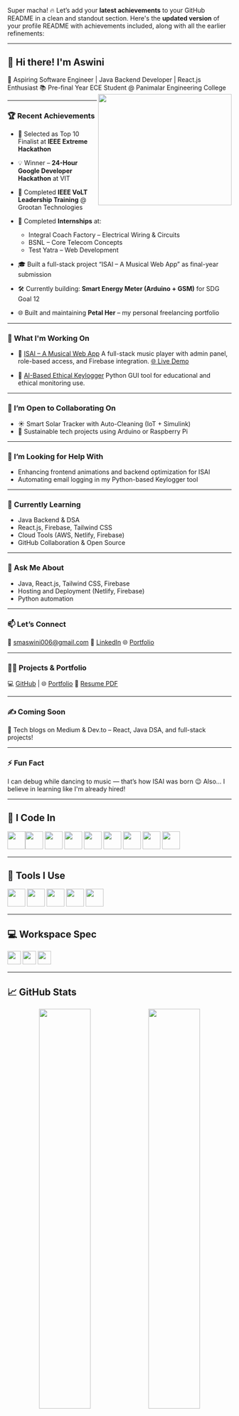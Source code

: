 Super macha! 🔥 Let’s add your **latest achievements** to your GitHub README in a clean and standout section. Here's the **updated version** of your profile README with achievements included, along with all the earlier refinements:

---

## 👋 Hi there! I'm Aswini

🚀 Aspiring Software Engineer | Java Backend Developer | React.js Enthusiast
📚 Pre-final Year ECE Student @ Panimalar Engineering College <img align="right" width="300" height="250" src="https://i.pinimg.com/originals/47/f0/34/47f0342cec72b800463bf003eac1257e.gif" />

---

### 🏆 Recent Achievements

* 🥇 Selected as Top 10 Finalist at **IEEE Extreme Hackathon**
* 💡 Winner – **24-Hour Google Developer Hackathon** at VIT
* 🌟 Completed **IEEE VoLT Leadership Training** @ Grootan Technologies
* 🧠 Completed **Internships** at:

  * Integral Coach Factory – Electrical Wiring & Circuits
  * BSNL – Core Telecom Concepts
  * Test Yatra – Web Development
* 🎓 Built a full-stack project “ISAI – A Musical Web App” as final-year submission
* 🛠 Currently building: **Smart Energy Meter (Arduino + GSM)** for SDG Goal 12
* 🌐 Built and maintaining **Petal Her** – my personal freelancing portfolio

---

### 🔭 What I'm Working On

* 🎵 [ISAI – A Musical Web App](https://github.com/Aswini1008/isai-music-app)
  A full-stack music player with admin panel, role-based access, and Firebase integration.
  [🌐 Live Demo](https://isai-music.netlify.app/)

* 🧠 [AI-Based Ethical Keylogger](https://github.com/Aswini1008/ethical-keylogger)
  Python GUI tool for educational and ethical monitoring use.

---

### 👯 I’m Open to Collaborating On

* ☀️ Smart Solar Tracker with Auto-Cleaning (IoT + Simulink)
* 🌱 Sustainable tech projects using Arduino or Raspberry Pi

---

### 🤝 I’m Looking for Help With

* Enhancing frontend animations and backend optimization for ISAI
* Automating email logging in my Python-based Keylogger tool

---

### 🌱 Currently Learning

* Java Backend & DSA
* React.js, Firebase, Tailwind CSS
* Cloud Tools (AWS, Netlify, Firebase)
* GitHub Collaboration & Open Source

---

### 💬 Ask Me About

* Java, React.js, Tailwind CSS, Firebase
* Hosting and Deployment (Netlify, Firebase)
* Python automation

---

### 📫 Let’s Connect

📧 [smaswini006@gmail.com](mailto:smaswini006@gmail.com)
🔗 [LinkedIn](https://www.linkedin.com/in/aswini-sm-97292629a)
🌐 [Portfolio](https://aswini-sm-portfolio.netlify.app/)

---

### 👩‍💻 Projects & Portfolio

💻 [GitHub](https://github.com/Aswini1008) | 🌐 [Portfolio](https://aswini-sm-portfolio.netlify.app/)
📄 [Resume PDF](https://aswini-sm-portfolio.netlify.app/Aswini_SM_Resume.pdf)

---

### ✍ Coming Soon

📝 Tech blogs on Medium & Dev.to – React, Java DSA, and full-stack projects!

---

### ⚡ Fun Fact

I can debug while dancing to music — that’s how ISAI was born 😉
Also... I believe in learning like I'm already hired!

---

## 🧠 I Code In

<img height="40" src="https://img.icons8.com/color/48/000000/java-coffee-cup-logo.png"/><img height="40" src="https://img.icons8.com/color/48/000000/html-5.png"/> <img height="40" src="https://img.icons8.com/color/48/000000/css3.png"/>  <img height="40" src="https://img.icons8.com/color/48/000000/javascript.png"/> <img height="40" src="https://img.icons8.com/color/48/000000/react-native.png"/> <img height="40" src="https://img.icons8.com/color/48/000000/tailwindcss.png"/> <img height="40" src="https://img.icons8.com/color/48/000000/python.png"/> <img height="40" src="https://img.icons8.com/color/48/000000/mysql-logo.png"/>  <img height="40" src="https://img.icons8.com/color/48/firebase.png"/>

---

## 🧰 Tools I Use

<img height="40" src="https://img.icons8.com/color/48/000000/visual-studio-code-2019.png"/>  <img height="40" src="https://img.icons8.com/color/48/000000/git.png"/>  <img height="40" src="https://img.icons8.com/fluency/48/null/eclipse.png"/>  <img height="40" src="https://img.icons8.com/color/48/figma--v1.png"/> <img height="40" src="https://img.icons8.com/color/48/netlify.png"/>

---

## 💻 Workspace Spec

<img height="30" src="https://img.shields.io/badge/Windows-11-0078D6?style=for-the-badge&logo=windows&logoColor=white"/>  
<img height="30" src="https://img.shields.io/badge/Intel-Core_i5_13th-0071C5?style=for-the-badge&logo=intel&logoColor=white"/>  
<img height="30" src="https://img.shields.io/badge/RAM-16GB-764ABC?style=for-the-badge"/>  

---

## 📈 GitHub Stats

<p align="center">
  <img src="https://github-readme-stats.vercel.app/api?username=Aswini1008&theme=radical&show_icons=true&hide_title=true" width="48%"/>
  <img src="https://github-readme-stats.vercel.app/api/top-langs/?username=Aswini1008&layout=compact&theme=radical" width="48%"/>
</p>

[![Aswini’s Activity Graph](https://github-readme-activity-graph.vercel.app/graph?username=Aswini1008\&bg_color=000000\&color=00e676\&line=ffffff\&point=ff5722\&area=true\&hide_border=true)](https://github.com/ashutosh00710/github-readme-activity-graph)

---

*✨ Thanks for visiting! Let’s connect, collaborate, and grow together 🚀*

---

Let me know if you want:

* A **dark-mode preview** of this
* A **Markdown file download**
* To convert this into a **personal website home page** version

🔥 Ready for the world, macha!
